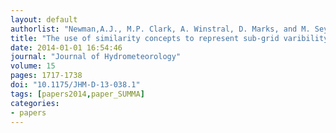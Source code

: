 ```yaml
---
layout: default
authorlist: "Newman,A.J., M.P. Clark, A. Winstral, D. Marks, and M. Seyfried"
title: "The use of similarity concepts to represent sub-grid varibility in hydrologic an land-surface models: Case study in a snowmelt dominated watershed"
date: 2014-01-01 16:54:46
journal: "Journal of Hydrometeorology"
volume: 15
pages: 1717-1738
doi: "10.1175/JHM-D-13-038.1"
tags: [papers2014,paper_SUMMA]
categories:
- papers
---
```


